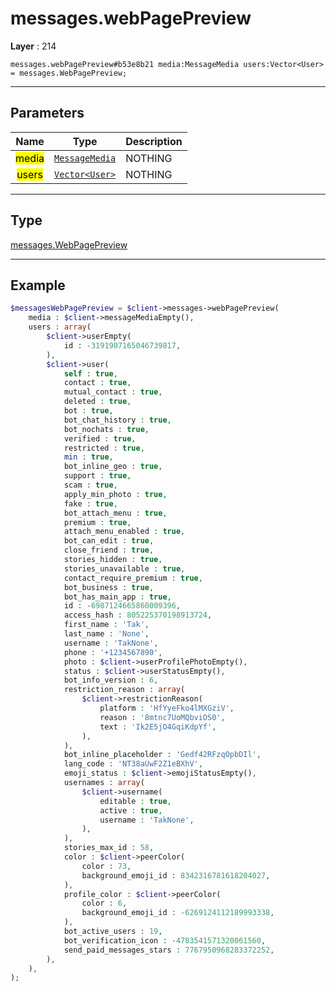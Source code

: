 # messages.webPagePreview

**Layer** : 214

```tl
messages.webPagePreview#b53e8b21 media:MessageMedia users:Vector<User> = messages.WebPagePreview;
```

---

## Parameters

| Name | Type | Description |
| :---: | :---: | :--- |
| <mark>media</mark> | [`MessageMedia`](type/MessageMedia) | NOTHING |
| <mark>users</mark> | [`Vector<User>`](type/User) | NOTHING |

---

## Type

[messages.WebPagePreview](type/messages.WebPagePreview)

---

## Example

```php
$messagesWebPagePreview = $client->messages->webPagePreview(
	media : $client->messageMediaEmpty(),
	users : array(
		$client->userEmpty(
			id : -3191907165046739817,
		),
		$client->user(
			self : true,
			contact : true,
			mutual_contact : true,
			deleted : true,
			bot : true,
			bot_chat_history : true,
			bot_nochats : true,
			verified : true,
			restricted : true,
			min : true,
			bot_inline_geo : true,
			support : true,
			scam : true,
			apply_min_photo : true,
			fake : true,
			bot_attach_menu : true,
			premium : true,
			attach_menu_enabled : true,
			bot_can_edit : true,
			close_friend : true,
			stories_hidden : true,
			stories_unavailable : true,
			contact_require_premium : true,
			bot_business : true,
			bot_has_main_app : true,
			id : -6987124665860009396,
			access_hash : 805225370198913724,
			first_name : 'Tak',
			last_name : 'None',
			username : 'TakNone',
			phone : '+1234567890',
			photo : $client->userProfilePhotoEmpty(),
			status : $client->userStatusEmpty(),
			bot_info_version : 6,
			restriction_reason : array(
				$client->restrictionReason(
					platform : 'HfYyeFko4lMXGziV',
					reason : '8mtnc7UoMQbviOS0',
					text : 'Ik2E5jO4GqiKdpYf',
				),
			),
			bot_inline_placeholder : 'Gedf42RFzqOpbDIl',
			lang_code : 'NT38aUwF2Z1eBXhV',
			emoji_status : $client->emojiStatusEmpty(),
			usernames : array(
				$client->username(
					editable : true,
					active : true,
					username : 'TakNone',
				),
			),
			stories_max_id : 58,
			color : $client->peerColor(
				color : 73,
				background_emoji_id : 8342316781618204027,
			),
			profile_color : $client->peerColor(
				color : 6,
				background_emoji_id : -6269124112189993338,
			),
			bot_active_users : 19,
			bot_verification_icon : -4783541571320061560,
			send_paid_messages_stars : 7767950968283372252,
		),
	),
);
```